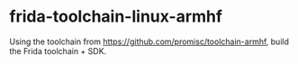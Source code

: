 # frida-toolchain-linux-armhf

Using the toolchain from https://github.com/promisc/toolchain-armhf, build the Frida toolchain + SDK.
